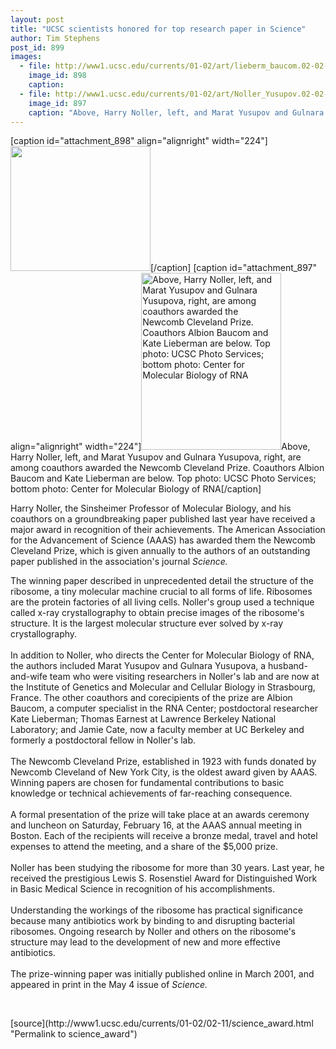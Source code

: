 ```yaml
---
layout: post
title: "UCSC scientists honored for top research paper in Science"
author: Tim Stephens
post_id: 899
images:
  - file: http://www1.ucsc.edu/currents/01-02/art/lieberm_baucom.02-02-11.224.jpg
    image_id: 898
    caption: 
  - file: http://www1.ucsc.edu/currents/01-02/art/Noller_Yusupov.02-02-11.224.jpg
    image_id: 897
    caption: "Above, Harry Noller, left, and Marat Yusupov and Gulnara Yusupova, right, are among coauthors awarded the Newcomb Cleveland Prize. Coauthors Albion Baucom and Kate Lieberman are below. Top photo: UCSC Photo Services; bottom photo: Center for Molecular Biology of RNA"
---
```


[caption id="attachment_898" align="alignright" width="224"]<a href="http://localhost/mysite/wp-content/uploads/2002/01/lieberm_baucom.02-02-11.224.jpg"><img class="size-full wp-image-898" src="http://localhost/mysite/wp-content/uploads/2002/01/lieberm_baucom.02-02-11.224.jpg" alt="" width="224" height="200" /></a>[/caption]
[caption id="attachment_897" align="alignright" width="224"]<a href="http://localhost/mysite/wp-content/uploads/2002/01/Noller_Yusupov.02-02-11.224.jpg"><img class="size-full wp-image-897" src="http://localhost/mysite/wp-content/uploads/2002/01/Noller_Yusupov.02-02-11.224.jpg" alt="Above, Harry Noller, left, and Marat Yusupov and Gulnara Yusupova, right, are among coauthors awarded the Newcomb Cleveland Prize. Coauthors Albion Baucom and Kate Lieberman are below. Top photo: UCSC Photo Services; bottom photo: Center for Molecular Biology of RNA" width="224" height="283" /></a>Above, Harry Noller, left, and Marat Yusupov and Gulnara Yusupova, right, are among coauthors awarded the Newcomb Cleveland Prize. Coauthors Albion Baucom and Kate Lieberman are below. Top photo: UCSC Photo Services; bottom photo: Center for Molecular Biology of RNA[/caption]
<p>
  Harry Noller, the Sinsheimer Professor of Molecular Biology, and his coauthors on a groundbreaking paper published last year have received a major award in recognition of their achievements. The American Association for the Advancement of Science (AAAS) has awarded them the Newcomb Cleveland Prize, which is given annually to the authors of an outstanding paper published in the association's journal <i>Science.</i>
</p>The winning paper described in unprecedented detail the structure of the ribosome, a tiny molecular machine crucial to all forms of life. Ribosomes are the protein factories of all living cells. Noller's group used a technique called x-ray crystallography to obtain precise images of the ribosome's structure. It is the largest molecular structure ever solved by x-ray crystallography.<br>
<br>
In addition to Noller, who directs the Center for Molecular Biology of RNA, the authors included Marat Yusupov and Gulnara Yusupova, a husband-and-wife team who were visiting researchers in Noller's lab and are now at the Institute of Genetics and Molecular and Cellular Biology in Strasbourg, France. The other coauthors and corecipients of the prize are Albion Baucom, a computer specialist in the RNA Center; postdoctoral researcher Kate Lieberman; Thomas Earnest at Lawrence Berkeley National Laboratory; and Jamie Cate, now a faculty member at UC Berkeley and formerly a postdoctoral fellow in Noller's lab.<br>
<br>
The Newcomb Cleveland Prize, established in 1923 with funds donated by Newcomb Cleveland of New York City, is the oldest award given by AAAS. Winning papers are chosen for fundamental contributions to basic knowledge or technical achievements of far-reaching consequence.<br>
<br>
A formal presentation of the prize will take place at an awards ceremony and luncheon on Saturday, February 16, at the AAAS annual meeting in Boston. Each of the recipients will receive a bronze medal, travel and hotel expenses to attend the meeting, and a share of the $5,000 prize.<br>
<br>
Noller has been studying the ribosome for more than 30 years. Last year, he received the prestigious Lewis S. Rosenstiel Award for Distinguished Work in Basic Medical Science in recognition of his accomplishments.<br>
<br>
Understanding the workings of the ribosome has practical significance because many antibiotics work by binding to and disrupting bacterial ribosomes. Ongoing research by Noller and others on the ribosome's structure may lead to the development of new and more effective antibiotics.<br>
<br>
The prize-winning paper was initially published online in March 2001, and appeared in print in the May 4 issue of <i>Science.</i>
<p>
  <br>

</p>
<p>

</p>
[source](http://www1.ucsc.edu/currents/01-02/02-11/science_award.html "Permalink to science_award")

